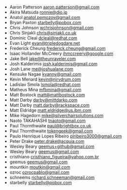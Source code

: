 * Aaron Patterson <aaron.patterson@gmail.com>
* Akira Matsuda <ronnie@dio.jp>
* Anatol <anatol.pomozov@gmail.com>
* Bryan Paxton <starbelly@pobox.com>
* Chris Johnson <wchrisjohnson@gmail.com>
* Chris Sinjakli <chris@sinjakli.co.uk>
* Dominic Cleal <dcleal@redhat.com>
* Evan Light <evan@tripledogdare.net>
* Frederick Cheung <frederick.cheung@gmail.com>
* Isaac Hollander McCreery <ihmccreery@google.com>
* Jake Bell <jake@theunraveler.com>
* Josh Kalderimis <josh.kalderimis@gmail.com>
* Josh Lane <me@joshualane.com>
* Kensuke Nagae <kyanny@gmail.com>
* Kevin Menard <kevin@nirvdrum.com>
* Ladislav Smola <lsmola@redhat.com>
* Matheus Mina <mfbmina@gmail.com>
* Matt Bostock <matt@mattbostock.com>
* Matt Darby <darby@mittdarko.com>
* Matt Darby <matt.darby@rackspace.com>
* Matt Eldridge <matt.eldridge@us.ibm.com>
* Mike Hagedorn <mike@silverchairsolutions.com>
* Naoto TAKAHASHI <tnaoto@gmail.com>
* Paul Thornthwaite <paul@brightbox.co.uk>
* Paul Thornthwaite <tokengeek@gmail.com>
* Paulo Henrique Lopes Ribeiro <plribeiro3000@gmail.com>
* Peter Drake <peter.drake@acquia.com>
* Wesley Beary <geemus+github@gmail.com>
* Wesley Beary <geemus@gmail.com>
* cristhiano <cristhiano_figueira@yahoo.com.br>
* geemus <geemus@gmail.com>
* mountkin <moutkin@gmail.com>
* ozroc <ozrocpablo@gmail.com>
* schneems <richard.schneeman@gmail.com>
* starbelly <starbelly@pobox.com>